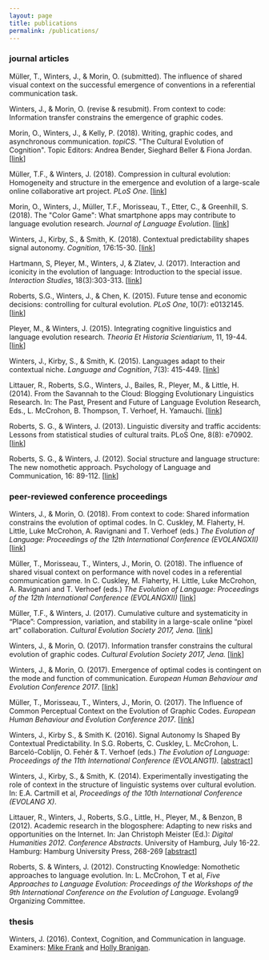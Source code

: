 ```yaml
---
layout: page
title: publications
permalink: /publications/
---
```


### journal articles
Müller, T., Winters, J., & Morin, O. (submitted). The influence of shared visual context on the successful emergence of conventions in a referential communication task.

Winters, J., & Morin, O. (revise & resubmit). From context to code: Information transfer constrains the emergence of graphic codes.

Morin, O., Winters, J., & Kelly, P. (2018). Writing, graphic codes, and asynchronous communication. *topiCS*. "The Cultural Evolution of Cognition". Topic Editors: Andrea Bender, Sieghard Beller & Fiona Jordan. [[link](https://onlinelibrary.wiley.com/doi/10.1111/tops.12386)] 

Müller, T.F., & Winters, J. (2018). Compression in cultural evolution: Homogeneity and structure in the emergence and evolution of a large-scale online collaborative art project. *PLoS One*. [[link](https://journals.plos.org/plosone/article?id=10.1371/journal.pone.0202019)]

Morin, O., Winters, J., Müller, T.F., Morisseau, T., Etter, C., & Greenhill, S. (2018). The "Color Game": What smartphone apps may contribute to language evolution research. *Journal of Language Evolution*. [[link](https://academic.oup.com/jole/advance-article-abstract/doi/10.1093/jole/lzy005/5033027?redirectedFrom=fulltext)]

Winters, J., Kirby, S., & Smith, K. (2018). Contextual predictability shapes signal autonomy. *Cognition*, 176:15-30. [[link](https://www.sciencedirect.com/science/article/pii/S0010027718300647)]

Hartmann, S, Pleyer, M., Winters, J, & Zlatev, J. (2017). Interaction and iconicity in the evolution of language: Introduction to the special issue. *Interaction Studies*, 18(3):303-313. [[link](http://www.jbe-platform.com/content/journals/10.1075/is.18.3.01ple)]

Roberts, S.G., Winters, J., & Chen, K. (2015). Future tense and economic decisions: controlling for cultural evolution. *PLoS One*, 10(7): e0132145. [[link](http://journals.plos.org/plosone/article?id=10.1371/journal.pone.0132145)]

Pleyer, M., & Winters, J. (2015). Integrating cognitive linguistics and language evolution research. *Theoria Et Historia Scientiarium*, 11, 19-44. [[link](https://www.academia.edu/10713753/Integrating_Cognitive_Linguistics_and_Language_Evolution_Research)]

Winters, J., Kirby, S., & Smith, K. (2015). Languages adapt to their contextual niche. *Language and Cognition*, 7(3): 415-449. [[link](https://www.cambridge.org/core/journals/language-and-cognition/article/languages-adapt-to-their-contextual-niche/83E9F516875C340E0A9263B4A7C38F43)]

Littauer, R., Roberts, S.G., Winters, J., Bailes, R., Pleyer, M., & Little, H. (2014). From the Savannah to the Cloud: Blogging Evolutionary Linguistics Research. In: The Past, Present and Future of Language Evolution Research, Eds., L. McCrohon, B. Thompson, T. Verhoef, H. Yamauchi. [[link](http://kyoto.evolang.org/sites/default/files/student_volume.pdf)]

Roberts, S. G., & Winters, J. (2013). Linguistic diversity and traffic accidents: Lessons from statistical studies of cultural traits. PLoS One, 8(8): e70902. [[link](http://journals.plos.org/plosone/article?id=10.1371/journal.pone.0070902)]

Roberts, S. G., & Winters, J. (2012). Social structure and language structure: The new nomothetic approach. Psychology of Language and Communication, 16: 89-112. [[link](https://www.degruyter.com/downloadpdf/j/plc.2012.16.issue-2/v10057-012-0008-6/v10057-012-0008-6.pdf)]

### peer-reviewed conference proceedings
Winters, J., & Morin, O. (2018). From context to code: Shared information constrains the evolution of optimal codes. In C. Cuskley, M. Flaherty, H. Little, Luke McCrohon, A. Ravignani and T. Verhoef (eds.) *The Evolution of Language: Proceedings of the 12th International Conference (EVOLANGXII)* [[link](http://evolang.org/torun/proceedings/papertemplate.html?p=105)]

Müller, T., Morisseau, T., Winters, J., Morin, O. (2018). The influence of shared visual context on performance with novel codes in a referential communication game. In C. Cuskley, M. Flaherty, H. Little, Luke McCrohon, A. Ravignani and T. Verhoef (eds.) *The Evolution of Language: Proceedings of the 12th International Conference (EVOLANGXII)* [[link](http://evolang.org/torun/proceedings/papertemplate.html?p=103)]

Müller, T.F., & Winters, J. (2017). Cumulative culture and systematicity in “Place”: Compression, variation, and stability in a large-scale online “pixel art” collaboration. *Cultural Evolution Society 2017, Jena.* [[link](https://guidebook.com/guide/92067/poi/8360718/?pcat=447371)]

Winters, J., & Morin, O. (2017). Information transfer constrains the cultural evolution of graphic codes. *Cultural Evolution Society 2017, Jena.* [[link](https://guidebook.com/guide/92067/poi/8360715/?pcat=447371)]

Winters, J., & Morin, O. (2017). Emergence of optimal codes is contingent on the mode and function of communication. *European Human Behaviour and Evolution Conference 2017*. [[link](https://ehbea2017.sciencesconf.org/data/pages/Book_of_Abstracts_Completed_3.docx)]

Müller, T., Morisseau, T., Winters, J., Morin, O. (2017). The Influence of Common Perceptual Context on the Evolution of Graphic Codes. *European Human Behaviour and Evolution Conference 2017*. [[link](https://ehbea2017.sciencesconf.org/data/pages/Book_of_Abstracts_Completed_3.docx)]

Winters, J., Kirby S., & Smith K. (2016). Signal Autonomy Is Shaped By Contextual Predictability. In S.G. Roberts, C. Cuskley, L. McCrohon, L. Barceló-Coblijn, O. Fehér & T. Verhoef (eds.) *The Evolution of Language: Proceedings of the 11th International Conference (EVOLANG11).* [[abstract](http://evolang.org/neworleans/papers/92.html)]

Winters, J., Kirby, S., & Smith, K. (2014). Experimentally investigating the role of context in the structure of linguistic systems over cultural evolution. In: E.A. Cartmill et al, *Proceedings of the 10th International Conference (EVOLANG X)*.

Littauer, R., Winters, J., Roberts, S.G., Little, H., Pleyer, M., & Benzon, B (2012). Academic research in the blogosphere: Adapting to new risks and opportunities on the Internet. In: Jan Christoph Meister (Ed.): *Digital Humanities 2012. Conference Abstracts*. University of Hamburg, July 16-22. Hamburg: Hamburg University Press, 268-269 [[abstract](http://www.dh2012.uni-hamburg.de/conference/programme/abstracts/academic-research-in-the-blogosphere-adapting-to-new-opportunities-and-risks-on-the-internet/)]

Roberts, S. & Winters, J. (2012). Constructing Knowledge: Nomothetic approaches to language evolution. In: L. McCrohon, T et al, *Five Approaches to Language Evolution: Proceedings of the Workshops of the 9th International Conference on the Evolution of Language*. Evolang9 Organizing Committee.

### thesis
Winters, J. (2016). Context, Cognition, and Communication in language. Examiners: [Mike Frank](https://web.stanford.edu/~mcfrank/) and [Holly Branigan](https://www.ed.ac.uk/profile/holly-branigan).
